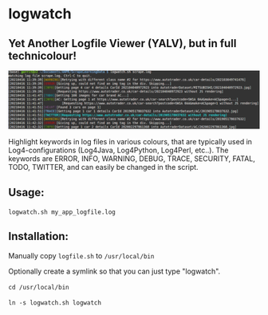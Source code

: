 # logwatch

## Yet Another Logfile Viewer (YALV), but in full technicolour!

![Screenshot](logwatch.gif)

Highlight keywords in log files in various colours, that are typically used in Log4-configurations (Log4Java, Log4Python, Log4Perl, etc..). The keywords are ERROR, INFO, WARNING, DEBUG, TRACE, SECURITY, FATAL, TODO, TWITTER, and can easily be changed in the script.

## Usage:

`logwatch.sh my_app_logfile.log`

## Installation:

Manually copy `logfile.sh` to `/usr/local/bin`

Optionally create a symlink so that you can just type "logwatch".

`cd /usr/local/bin`

`ln -s logwatch.sh logwatch`

